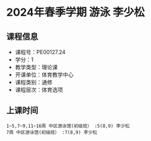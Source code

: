 # 2024年春季学期 游泳 李少松






## 课程信息

- 课程号：PE00127.24
- 学分：1
- 教学类型：理论课
- 开课单位：体育教学中心
- 课程类别：通修
- 课程层次：体育选项

## 上课时间

```
1~5,7~9,11~16周 中区游泳馆(初级班） :5(8,9) 李少松
7周 中区游泳馆(初级班） :7(8,9) 李少松
```

